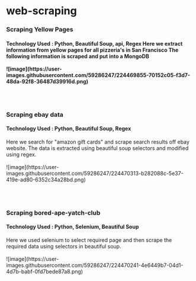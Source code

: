 # web-scraping
<h3>Scraping Yellow Pages</h3>
<h4>Technology Used : Python, Beautiful Soup, api, Regex
Here we extract information from yellow pages for all pizzeria's in San Francisco
The following information is scraped and put into a MongoDB
</br></br>
![image](https://user-images.githubusercontent.com/59286247/224469855-70152c05-f3d7-48da-92f8-36487d39916d.png)

</br></br>
<h3>Scraping ebay data </h3>
<h4>Technology Used : Python, Beautiful Soup, Regex</h4>
Here we search for "amazon gift cards" and scrape search results off ebay website.
The data is extracted using beautiful soup selectors and modified using regex.
</br></br>
![image](https://user-images.githubusercontent.com/59286247/224470313-b282088c-5e37-419e-ad80-6352c34a28bd.png)

</br></br>
<h3>Scraping bored-ape-yatch-club</h3>
<h4>Technology Used : Python, Selenium, Beautiful Soup </h4>
Here we used selenium to select required page and then scrape the required data using selectors in beautiful soup.
</br></br>
![image](https://user-images.githubusercontent.com/59286247/224470241-4e6449b7-04d1-4d7b-babf-0fd7bede87a8.png)

